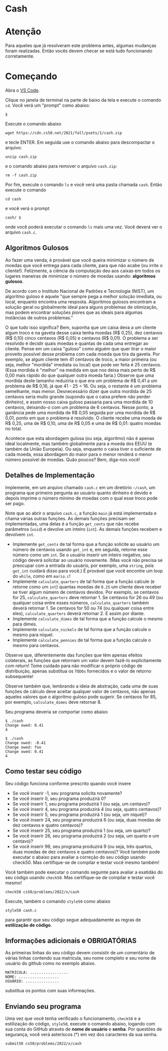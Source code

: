 # Cash

# Atenção
Para aqueles que já resolveram este problema antes, algumas mudanças foram realizadas.
Então vocês devem checar se está tudo funcionando corretamente.


# Começando
Abra o [VS Code](code.cs50.io).

Clique no janela de terminal na parte de baixo da tela e execute o comando `cd`. Você verá um "prompt" como abaixo:
```
$
```

Execute o comando abaixo
```
wget https://cdn.cs50.net/2021/fall/psets/1/cash.zip
```
e tecle ENTER. Em seguida use o comando abaixo para descompactar o arquivo:
```
unzip cash.zip
```
e o comando abaixo para remover o arquivo `cash.zip`:
```
rm -f cash.zip
```

Por fim, execute o comando `ls` e você verá uma pasta chamada `cash`. Então execute o comando
```
cd cash
```
e você verá o prompt
```
cash/ $
```
onde você poderá executar o comando `ls` mais uma vez. Você deverá ver o arquivo `cash.c`.


## Algoritmos Gulosos
Ao fazer uma venda, é provável que você queira minimizar o número de moedas que
você entrega para cada cliente, para que não acabe (ou irrite o cliente!).
Felizmente, a ciência da computação deu aos caixas em todos os lugares maneiras
de minimizar o número de moedas usando: **algoritmos gulosos**.

De acordo com o Instituto Nacional de Padrões e Tecnologia (NIST), um algoritmo
guloso é aquele "que sempre pega a melhor solução imediata, ou local,
enquanto encontra uma resposta. Algoritmos gulosos encontram a solução geral
ou globalmente ideal para alguns problemas de otimização, mas podem encontrar
soluções piores que as ideais para algumas instâncias de outros problemas."

O que tudo isso significa? Bem, suponha que um caixa deva a um cliente algum
troco e na gaveta desse caixa tenha moedas (R$ 0,25), dez centavos (R$ 0,10)
cinco centavos (R$ 0,05) e centavos (R$ 0,01). O problema a ser resolvido é
decidir quais moedas e quantas de cada uma entregar ao cliente. Pense em um
caixa "guloso" como alguém que quer tirar o maior proveito possível desse
problema com cada moeda que tira da gaveta. Por exemplo, se algum cliente tem
41 centavos de troco, a maior primeira (ou seja, melhor "mordida" imediata ou
local) que pode ser feita é 25 centavos. (Essa mordida é "melhor" na medida em
que nos deixa mais perto de R$ 0,00 mais rápido do que qualquer outra moeda
faria.) Observe que uma mordida deste tamanho reduziria o que era um problema
de R$ 0,41 a um problema de R$ 0,16, já que 41 - 25 = 16. Ou seja, o restante é
um problema semelhante, mas menor. Desnecessário dizer que outra mordida de 25
centavos seria muito grande (supondo que o caixa prefere não perder dinheiro),
e assim nosso caixa guloso passaria para uma mordida de 10 centavos, deixando-o
com um problema de 6 centavos. Nesse ponto, a ganância pede uma mordida de
R$ 0,05 seguida por uma mordida de R$ 0,01, ponto em que o problema é resolvido.
O cliente recebe uma moeda de R$ 0,25, uma de R$ 0,10, uma de R$ 0,05 e uma de
R$ 0,01: quatro moedas no total.

Acontece que esta abordagem gulosa (ou seja, algoritmo) não é apenas ideal
localmente, mas também globalmente para a moeda dos EEUU (e também da União
Europeia). Ou seja, enquanto o caixa tiver o suficiente de cada moeda, essa
abordagem do maior para o menor renderá o menor número possível de moedas.
Quão poucos? Bem, diga-nos você!

## Detalhes de Implementação
Implemente, em um arquivo chamado `cash.c` em um diretório `~/cash`, um
programa que primeiro pergunta ao usuário quanto dinheiro é devido e depois
imprime o número mínimo de moedas com o qual esse troco pode ser pago.

Note que ao abrir o arquivo `cash.c`, a função `main` já está implementada e chama várias outras funções. As demais funções precisam ser implementadas, uma delas é a função `get_cents` que não recebe parâmetros (`void`) e devolve um inteiro (`int`). As demais funções recebem e devolvem `int`.

- Implemente `get_cents` de tal forma que a função solicite ao usuário um número de centavos usando `get_int` e, em seguida, retorne esse número como um `int`. Se o usuário inserir um inteiro negativo, seu código deverá solicitar ao usuário novamente. (Mas você não precisa se preocupar com a entrada do usuário, por exemplo, uma `string`, pois `get_int` cuidará disso para você.) É provável que você encontre um loop do `while`, como em `mario.c`!
- Implemente `calculate_quarters` de tal forma que a função calcule (e retorne como um `int`) quantas moedas de `0.25` um cliente deve receber se tiver algum número de centavos devidos. Por exemplo, se centavos for 25, `calculate_quarters` deve retornar 1. Se centavos for 26 ou 49 (ou qualquer coisa entre esses números, `calculate_quarters` também deverá retornar 1. Se centavos for 50 ou 74 (ou qualquer coisa entre eles), `calculate_quarters` deverá retornar 2. E assim por diante.
- Implemente `calculate_dimes` de tal forma que a função calcule o mesmo para dimes.
- Implemente `calculate_nickels` de tal forma que a função calcule o mesmo para níquel.
- Implemente `calculate_pennies` de tal forma que a função calcule o mesmo para centavos.

Observe que, diferentemente das funções que têm apenas efeitos colaterais, as funções que retornam um valor devem fazê-lo explicitamente com return! Tome cuidado para não modificar o próprio código de distribuição, apenas substitua os `TODOs` fornecidos e o valor de retorno subsequente!

Observe também que, lembrando a ideia de abstração, cada uma de suas funções de cálculo deve aceitar qualquer valor de centavos, não apenas aqueles valores que o algoritmo guloso pode sugerir. Se centavos for 85, por exemplo, `calculate_dimes` deve retornar 8.


Seu programa deveria se comportar como abaixo
```
$ ./cash
Change owed: 0.41
4
```

```
$ ./cash
Change owed: -0.41
Change owed: foo
Change owed: 0.41
4
```


## Como testar seu código
Seu código funciona conforme prescrito quando você insere

- Se você inserir -1, seu programa solicita novamente?
- Se você inserir 0, seu programa produzirá 0?
- Se você inserir 1, seu programa produzirá 1 (ou seja, um centavo)?
- Se você inserir 4, seu programa produzirá 4 (ou seja, quatro centavos)?
- Se você inserir 5, seu programa produzirá 1 (ou seja, um níquel)?
- Se você inserir 24, seu programa produzirá 6 (ou seja, duas moedas de dez centavos e quatro centavos)?
- Se você inserir 25, seu programa produzirá 1 (ou seja, um quarto)?
- Se você inserir 26, seu programa produzirá 2 (ou seja, um quarto e um centavo)?
- Se você inserir 99, seu programa produzirá 9 (ou seja, três quartos, duas moedas de dez centavos e quatro centavos)?
Você também pode executar o abaixo para avaliar a correção do seu código usando check50. Mas certifique-se de compilar e testar você mesmo também!

Você também pode executar o comando seguinte para avaliar a exatidão do seu código usando `check50`. Mas certifique-se de compilar e testar você mesmo!

```
check50 cs50/problems/2022/x/cash
```

Execute, também o comando `style50` como abaixo
```
style50 cash.c
```
para garantir que seu código segue adequadamente as regras de **estilização de código**.

## Informações adicionais e OBRIGATÓRIAS
As primeiras linhas do seu código devem consistir de um comentário de várias
linhas contendo sua matrícula, seu nome completo e seu nome de usuário do github
como no exemplo abaixo.
```
MATRÍCULA: ................. 
NOME: ..................
USUÁRIO: ...............
```
substitua os pontos com suas informações.

## Enviando seu programa
Uma vez que você tenha verificado o funcionamento, `check50` e a estilização do código, `style50`, execute o comando abaixo, logando com sua conta do GitHub através de **nome de usuário** e **senha**. Por questões de segurança, você verá asteríscos (*) em vez dos caracteres da sua senha.
```
submit50 cs50/problems/2022/x/cash
```
